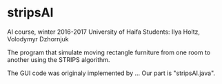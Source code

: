 # stripsAI

AI course, winter 2016-2017 University of Haifa
Students: Ilya Holtz, Volodymyr Dzhornjuk

The program that simulate moving rectangle furniture from one room to another using the STRIPS algorithm.

The GUI code was originaly implemented by ...
Our part is "stripsAI.java".

